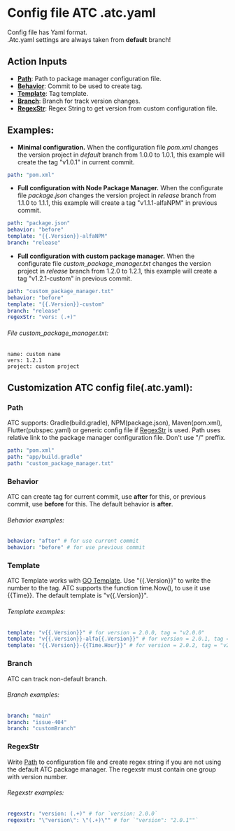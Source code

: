 # Config file ATC .atc.yaml

Config file has Yaml format.\
.Atc.yaml settings are always taken from **default** branch! 

## Action Inputs
- [**Path**](#path): Path to package manager configuration file.
- [**Behavior**](#behavior): Commit to be used to create tag.
- [**Template**](#template): Tag template.
- [**Branch**](#branch): Branch for track version changes. 
- [**RegexStr**](#regexstr): Regex String to get version from custom configuration file.

## Examples:
* **Minimal configuration.** When the configuration file *pom.xml* changes the version project in *default* branch from 1.0.0 to 1.0.1, this example will create the tag "v1.0.1" in current commit.
```yaml
path: "pom.xml"
```
* **Full configuration with Node Package Manager.** When the configurate file *package.json* changes the version project in *release* branch from 1.1.0 to 1.1.1, this example will create a tag "v1.1.1-alfaNPM" in previous commit.
```yaml
path: "package.json"
behavior: "before"
template: "{{.Version}}-alfaNPM"
branch: "release"
```
* **Full configuration with custom package manager.** When the configurate file *custom_package_manager.txt* changes the version project in *release* branch from 1.2.0 to 1.2.1, this example will create a tag "v1.2.1-custom" in previous commit.
```yaml
path: "custom_package_manager.txt"
behavior: "before"
template: "{{.Version}}-custom"
branch: "release"
regexStr: "vers: (.+)"
```
###### File custom_package_manager.txt:
```
name: custom name
vers: 1.2.1
project: custom project
```

## Сustomization ATC config file(.atc.yaml):
### Path
ATC supports: Gradle(build.gradle), NPM(package.json), Maven(pom.xml), Flutter(pubspec.yaml) or generic config file if [RegexStr](#regexstr) is used. 
Path uses relative link to the package manager configuration file. Don't use "/" preffix.
```yaml
path: "pom.xml"
path: "app/build.gradle"
path: "custom_package_manager.txt"
```
### Behavior
ATC can create tag for current commit, use **after** for this, or previous commit, use **before** for this. The default behavior is **after**.
###### Behavior examples:
```yaml
behavior: "after" # for use current commit
behavior: "before" # for use previous commit
```
### Template
ATC Template works with [GO Template](https://pkg.go.dev/text/template). Use "{{.Version}}" to write the number to the tag.
ATC supports the function time.Now(), to use it use {{Time}}. The default template is "v{{.Version}}".
###### Template examples:
```yaml
template: "v{{.Version}}" # for version = 2.0.0, tag = "v2.0.0"
template: "v{{.Version}}-alfa{{.Version}}" # for version = 2.0.1, tag = "v2.0.1-alfa2.0.1"
template: "{{.Version}}-{{Time.Hour}}" # for version = 2.0.2, tag = "v2.0.2-`Hours now`"
```
### Branch
ATC can track non-default branch. 
###### Branch examples:
```yaml
branch: "main"
branch: "issue-404"
branch: "customBranch"
```
### RegexStr
Write [Path](#path) to configuration file and create regex string if you are not using the default ATC package manager. 
The regexstr must contain one group with version number.
###### Regexstr examples:
```yaml
regexstr: "version: (.+)" # for `version: 2.0.0`
regexstr: "\"version\": \"(.+)\"" # for `"version": "2.0.1""`
```
